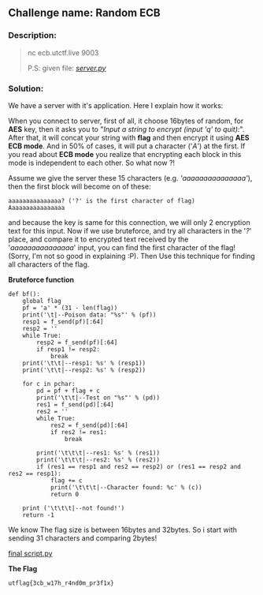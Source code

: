 ## Challenge name:	Random ECB

### Description:
> nc ecb.utctf.live 9003
> 
> P.S: given file: *[server.py](./server.py)*

### Solution:

We have a server with it's application. Here I explain how it works:

When you connect to server, first of all, it choose 16bytes of random, for **AES** key, then it asks you to "*Input a string to encrypt (input 'q' to quit):*". After that, it will concat your string with **flag** and then encrypt it using **AES ECB mode**. And in 50% of cases, it will put a character ('*A*') at the first. If you read about **ECB mode** you realize that encrypting each block in this mode is independent to each other. So what now ?!

Assume we give the server these 15 characters (e.g. *'aaaaaaaaaaaaaaa'*), then the first block will become on of these:

    aaaaaaaaaaaaaaa? ('?' is the first character of flag)
    Aaaaaaaaaaaaaaaa

and because the key is same for this connection, we will only 2 encryption text for this input. Now if we use bruteforce, and try all characters in the '*?*' place, and compare it to encrypted text received by the '*aaaaaaaaaaaaaaa*' input, you can find the first character of the flag! (Sorry, I'm not so good in explaining :P). Then Use this technique for finding all characters of the flag.

**Bruteforce function**

    def bf():
        global flag
        pf = 'a' * (31 - len(flag))
        print('\t|--Poison data: "%s"' % (pf))
        resp1 = f_send(pf)[:64]
        resp2 = ''
        while True:
            resp2 = f_send(pf)[:64]
            if resp1 != resp2:
                break
        print('\t\t|--resp1: %s' % (resp1))
        print('\t\t|--resp2: %s' % (resp2))

        for c in pchar:
            pd = pf + flag + c
            print('\t\t|--Test on "%s"' % (pd))
            res1 = f_send(pd)[:64]
            res2 = ''
            while True:
                res2 = f_send(pd)[:64]
                if res2 != res1:
                    break

            print('\t\t\t|--res1: %s' % (res1))
            print('\t\t\t|--res2: %s' % (res2))
            if (res1 == resp1 and res2 == resp2) or (res1 == resp2 and res2 == resp1):
                flag += c
                print('\t\t\t|--Character found: %c' % (c))
                return 0

        print ('\t\t\t|--not found!')
        return -1

We know The flag size is between 16bytes and 32bytes. So i start with sending 31 characters and comparing 2bytes!

[final script.py](./script.py)

**The Flag**

    utflag{3cb_w17h_r4nd0m_pr3f1x}
